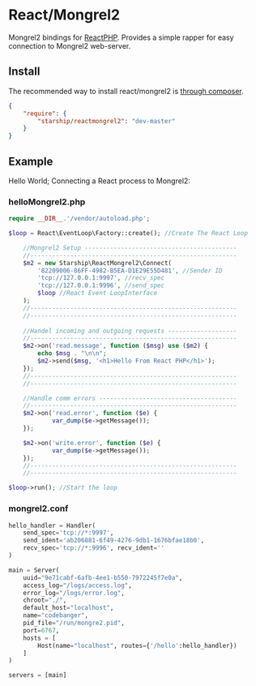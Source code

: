 # React/Mongrel2

Mongrel2 bindings for [ReactPHP](http://reactphp.org). Provides a simple rapper for easy connection to Mongrel2 web-server.

## Install

The recommended way to install react/mongrel2 is [through composer](http://getcomposer.org).

```JSON
{
    "require": {
        "starship/reactmongrel2": "dev-master"
    }
}
```

## Example

Hello World; Connecting a React process to Mongrel2:
### helloMongrel2.php
```php
require __DIR__.'/vendor/autoload.php';

$loop = React\EventLoop\Factory::create(); //Create The React Loop

	//Mongrel2 Setup ------------------------------------------
	//---------------------------------------------------------
	$m2 = new Starship\ReactMongrel2\Connect(
		'82209006-86FF-4982-B5EA-D1E29E55D481', //Sender ID 
		'tcp://127.0.0.1:9997', //recv_spec
		'tcp://127.0.0.1:9996', //send_spec
		$loop //React Event LoopInterface 
	);
	//---------------------------------------------------------
	//---------------------------------------------------------
	
	//Handel incoming and outgoing requests -------------------
	//---------------------------------------------------------
	$m2->on('read.message', function ($msg) use ($m2) {	
		echo $msg . "\n\n";
		$m2->send($msg, '<h1>Hello From React PHP</h1>');
	});
	//---------------------------------------------------------
	//---------------------------------------------------------

	//Handle comm errors --------------------------------------
	//---------------------------------------------------------
	$m2->on('read.error', function ($e) {
			var_dump($e->getMessage());
	});

	$m2->on('write.error', function ($e) {
			var_dump($e->getMessage());
	});
	//---------------------------------------------------------
	//---------------------------------------------------------

$loop->run(); //Start the loop
```


### mongrel2.conf
```py
hello_handler = Handler(
    send_spec='tcp://*:9997', 
    send_ident='ab206881-6f49-4276-9db1-1676bfae18b0',
    recv_spec='tcp://*:9996', recv_ident=''
)

main = Server(
    uuid="9e71cabf-6afb-4ee1-b550-7972245f7e0a",
    access_log="/logs/access.log",
    error_log="/logs/error.log",
    chroot="./",
    default_host="localhost",
    name="codebanger",
    pid_file="/run/mongre2.pid",
    port=6767,
    hosts = [
        Host(name="localhost", routes={'/hello':hello_handler})
    ]
)

servers = [main]
```

